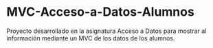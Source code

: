 # MVC-Acceso-a-Datos-Alumnos
Proyecto desarrollado en la asignatura Acceso a Datos para mostrar al información mediante un MVC  de los  datos de los  alumnos.
